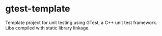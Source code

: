 # gtest-template
Template project for unit testing using GTest, a C++ unit test framework. Libs compiled with static library linkage.
